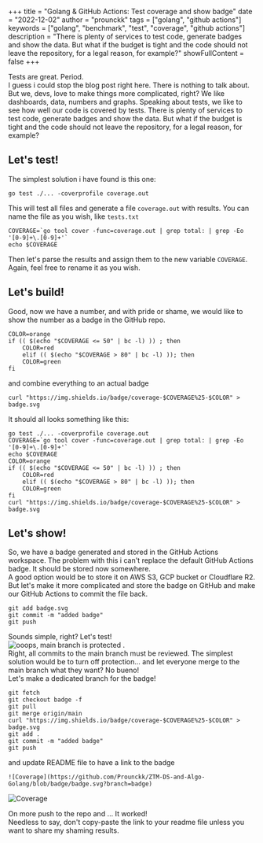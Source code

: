 +++
title = "Golang & GitHub Actions: Test coverage and show badge"
date = "2022-12-02"
author = "prounckk"
tags = ["golang", "github actions"]
keywords = ["golang", "benchmark", "test", "coverage", "github actions"]
description = "There is plenty of services to test code, generate badges and show the data. But what if the budget is tight and the code should not leave the repository, for a legal reason, for example?"
showFullContent = false
+++

Tests are great. Period.  
I guess i could stop the blog post right here. There is nothing to talk about. But we, devs, love to make things more complicated, right? We like dashboards, data, numbers and graphs. Speaking about tests, we like to see how well our code is covered by tests. There is plenty of services to test code, generate badges and show the data. But what if the budget is tight and the code should not leave the repository, for a legal reason, for example? 

## Let's test!
The simplest solution i have found is this one: 
```
go test ./... -coverprofile coverage.out
```
This will test all files and generate a file `coverage.out` with results. You can name the file as you wish, like `tests.txt`


```
COVERAGE=`go tool cover -func=coverage.out | grep total: | grep -Eo '[0-9]+\.[0-9]+'`
echo $COVERAGE
```
Then let's parse the results and assign them to the new variable `COVERAGE`. Again, feel free to rename it as you wish.

## Let's build!

Good, now we have a number, and with pride or shame, we would like to show the number as a badge in the GitHub repo. 

```
COLOR=orange
if (( $(echo "$COVERAGE <= 50" | bc -l) )) ; then
    COLOR=red
    elif (( $(echo "$COVERAGE > 80" | bc -l) )); then
    COLOR=green
fi
```
and combine everything to an actual badge
```
curl "https://img.shields.io/badge/coverage-$COVERAGE%25-$COLOR" > badge.svg
```

It should all looks something like this: 
```
go test ./... -coverprofile coverage.out
COVERAGE=`go tool cover -func=coverage.out | grep total: | grep -Eo '[0-9]+\.[0-9]+'`
echo $COVERAGE
COLOR=orange
if (( $(echo "$COVERAGE <= 50" | bc -l) )) ; then
    COLOR=red
    elif (( $(echo "$COVERAGE > 80" | bc -l) )); then
    COLOR=green
fi
curl "https://img.shields.io/badge/coverage-$COVERAGE%25-$COLOR" > badge.svg
```

## Let's show!
So, we have a badge generated and stored in the GitHub Actions workspace. The problem with this i can't replace the default GitHub Actions badge. It should be stored now somewhere.  
A good option would be to store it on AWS S3, GCP bucket or Cloudflare R2. But let's make it more complicated and store the badge on GitHub and make our GitHub Actions  to commit the file back.

```
git add badge.svg
git commit -m "added badge"
git push 
```
Sounds simple, right? Let's test!   
![ooops, main branch is protected](/2022/github-action-failed.jpg "ooops, main branch is protected") .  
Right, all commits to the main branch must be reviewed. The simplest solution would be to turn off protection... and let everyone merge to the main branch what they want? No bueno!  
Let's make a dedicated branch for the badge! 
```
git fetch
git checkout badge -f
git pull
git merge origin/main  
curl "https://img.shields.io/badge/coverage-$COVERAGE%25-$COLOR" > badge.svg
git add .
git commit -m "added badge"
git push 
 ```
and update README file to have a link to the badge
```
![Coverage](https://github.com/Prounckk/ZTM-DS-and-Algo-Golang/blob/badge/badge.svg?branch=badge)

```
  
![Coverage](/2022/badge.svg "Coverage")  

On more push to the repo and ... It worked!  
Needless to say, don't copy-paste the link to your readme file unless you want to share my shaming results.